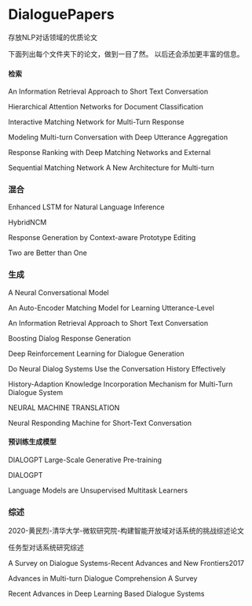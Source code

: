 # DialoguePapers
存放NLP对话领域的优质论文

下面列出每个文件夹下的论文，做到一目了然。
以后还会添加更丰富的信息。

#### 检索
An Information Retrieval Approach to Short Text Conversation

Hierarchical Attention Networks for Document Classification

Interactive Matching Network for Multi-Turn Response

Modeling Multi-turn Conversation with Deep Utterance Aggregation

Response Ranking with Deep Matching Networks and External

Sequential Matching Network A New Architecture for Multi-turn



### 混合


Enhanced LSTM for Natural Language Inference

HybridNCM

Response Generation by Context-aware Prototype Editing

Two are Better than One


### 生成

A Neural Conversational Model

An Auto-Encoder Matching Model for Learning Utterance-Level

An Information Retrieval Approach to Short Text Conversation

Boosting Dialog Response Generation

Deep Reinforcement Learning for Dialogue Generation

Do Neural Dialog Systems Use the Conversation History Effectively

History-Adaption Knowledge Incorporation Mechanism for Multi-Turn Dialogue System

NEURAL MACHINE TRANSLATION

Neural Responding Machine for Short-Text Conversation

#### 预训练生成模型
DIALOGPT  Large-Scale Generative Pre-training

DIALOGPT

Language Models are Unsupervised Multitask Learners


### 综述

2020-黄民烈-清华大学-微软研究院-构建智能开放域对话系统的挑战综述论文

任务型对话系统研究综述

A Survey on Dialogue Systems-Recent Advances and New Frontiers2017

Advances in Multi-turn Dialogue Comprehension A Survey

Recent Advances in Deep Learning Based Dialogue Systems
